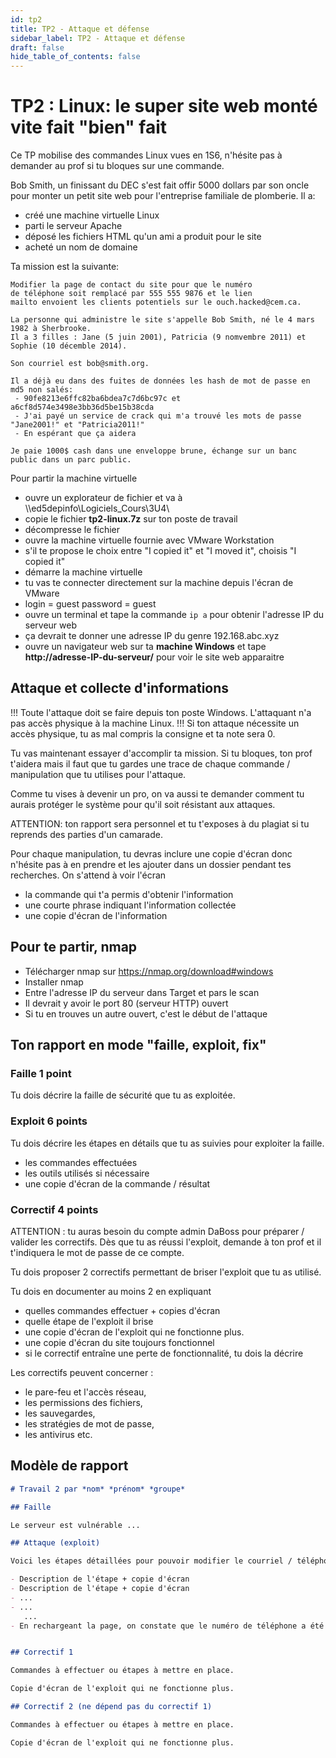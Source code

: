 ```yaml
---
id: tp2
title: TP2 - Attaque et défense
sidebar_label: TP2 - Attaque et défense
draft: false
hide_table_of_contents: false
---
```


# TP2 : Linux: le super site web monté vite fait "bien" fait

Ce TP mobilise des commandes Linux vues en 1S6, n'hésite pas à demander au prof
si tu bloques sur une commande.

Bob Smith, un finissant du DEC s'est fait offir 5000 dollars par son oncle pour monter un petit site web
pour l'entreprise familiale de plomberie. Il a:
- créé une machine virtuelle Linux
- parti le serveur Apache
- déposé les fichiers HTML qu'un ami a produit pour le site
- acheté un nom de domaine

Ta mission est la suivante:
```
Modifier la page de contact du site pour que le numéro
de téléphone soit remplacé par 555 555 9876 et le lien
mailto envoient les clients potentiels sur le ouch.hacked@cem.ca.

La personne qui administre le site s'appelle Bob Smith, né le 4 mars 1982 à Sherbrooke.
Il a 3 filles : Jane (5 juin 2001), Patricia (9 nomvembre 2011) et Sophie (10 décemble 2014).

Son courriel est bob@smith.org.

Il a déjà eu dans des fuites de données les hash de mot de passe en md5 non salés:
 - 90fe8213e6ffc82ba6bdea7c7d6bc97c et a6cf8d574e3498e3bb36d5be15b38cda
 - J'ai payé un service de crack qui m'a trouvé les mots de passe "Jane2001!" et "Patricia2011!" 
 - En espérant que ça aidera
 
Je paie 1000$ cash dans une enveloppe brune, échange sur un banc public dans un parc public.
```

Pour partir la machine virtuelle 
- ouvre un explorateur de fichier et va à  \\\ed5depinfo\Logiciels\_Cours\3U4\
- copie le fichier **tp2-linux.7z** sur ton poste de travail
- décompresse le fichier
- ouvre la machine virtuelle fournie avec VMware Workstation
- s'il te propose le choix entre "I copied it" et "I moved it", choisis "I copied it"
- démarre la machine virtuelle
- tu vas te connecter directement sur la machine depuis l'écran de VMware
- login = guest  password = guest
- ouvre un terminal et tape la commande `ip a` pour obtenir l'adresse IP du serveur web
- ça devrait te donner une adresse IP du genre 192.168.abc.xyz
- ouvre un navigateur web sur ta **machine Windows** et tape **http://adresse-IP-du-serveur/** pour voir le site web apparaitre

## Attaque et collecte d'informations

!!! Toute l'attaque doit se faire depuis ton poste Windows. L'attaquant n'a pas accès physique
à la machine Linux. !!! Si ton attaque nécessite un accès physique, tu as mal compris la consigne
et ta note sera 0.


Tu vas maintenant essayer d'accomplir ta mission. Si tu bloques, ton prof t'aidera mais il faut que
tu gardes une trace de chaque commande / manipulation que tu utilises pour l'attaque.

Comme tu vises à devenir un pro, on va aussi te demander comment tu aurais protéger le système pour
qu'il soit résistant aux attaques.

ATTENTION: ton rapport sera personnel et tu t'exposes à du plagiat si tu reprends des parties d'un
camarade.

Pour chaque manipulation, tu devras inclure une copie d'écran donc n'hésite pas à en prendre et les
ajouter dans un dossier pendant tes recherches. On s'attend à voir l'écran
- la commande qui t'a permis d'obtenir l'information
- une courte phrase indiquant l'information collectée
- une copie d'écran de l'information


## Pour te partir, nmap

- Télécharger nmap sur https://nmap.org/download#windows
- Installer nmap
- Entre l'adresse IP du serveur dans Target et pars le scan
- Il devrait y avoir le port 80 (serveur HTTP) ouvert
- Si tu en trouves un autre ouvert, c'est le début de l'attaque

## Ton rapport en mode "faille, exploit, fix"

### Faille **1 point**

Tu dois décrire la faille de sécurité que tu as exploitée.

### Exploit **6 points**

Tu dois décrire les étapes en détails que tu as suivies pour exploiter la faille.
- les commandes effectuées
- les outils utilisés si nécessaire
- une copie d'écran de la commande / résultat

### Correctif **4 points**

ATTENTION : tu auras besoin du compte admin DaBoss pour préparer / valider les correctifs. 
Dès que tu as réussi l'exploit, demande à ton prof et il t'indiquera le mot de passe de ce compte.

Tu dois proposer 2 correctifs permettant de briser l'exploit que tu as utilisé.

Tu dois en documenter au moins 2 en expliquant 
- quelles commandes effectuer + copies d'écran
- quelle étape de l'exploit il brise
- une copie d'écran de l'exploit qui ne fonctionne plus.
- une copie d'écran du site toujours fonctionnel 
- si le correctif entraîne une perte de fonctionnalité, tu dois la décrire

Les correctifs peuvent concerner : 
- le pare-feu et l'accès réseau, 
- les permissions des fichiers, 
- les sauvegardes, 
- les stratégies de mot de passe, 
- les antivirus etc.

## Modèle de rapport

```markdown
# Travail 2 par *nom* *prénom* *groupe*

## Faille 

Le serveur est vulnérable ...

## Attaque (exploit)

Voici les étapes détaillées pour pouvoir modifier le courriel / téléphone sur la page demandée:

- Description de l'étape + copie d'écran
- Description de l'étape + copie d'écran
- ...
- ...
   ...
- En rechargeant la page, on constate que le numéro de téléphone a été modifié


## Correctif 1

Commandes à effectuer ou étapes à mettre en place. 

Copie d'écran de l'exploit qui ne fonctionne plus.

## Correctif 2 (ne dépend pas du correctif 1)

Commandes à effectuer ou étapes à mettre en place.

Copie d'écran de l'exploit qui ne fonctionne plus. 

```
